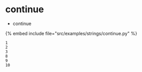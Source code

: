 # continue

* continue

{% embed include file="src/examples/strings/continue.py" %}

```
1
2
3
8
9
10
```



